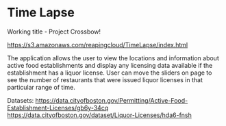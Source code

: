 # Time Lapse
Working title - Project Crossbow!

https://s3.amazonaws.com/reapingcloud/TimeLapse/index.html

The application allows the user to view the locations and information about active food establishments and display any licensing data available if the establishment has a liquor license. User can move the sliders on page to see the number of restaurants that were issued liquor licenses in that particular range of time.


Datasets:
https://data.cityofboston.gov/Permitting/Active-Food-Establishment-Licenses/gb6y-34cq
https://data.cityofboston.gov/dataset/Liquor-Licenses/hda6-fnsh
